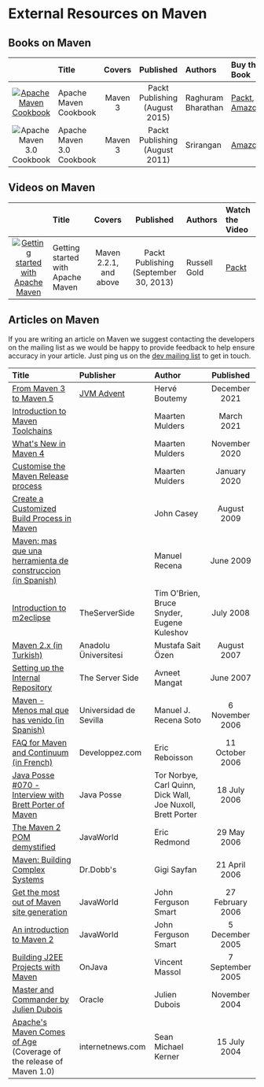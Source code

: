 <!--
Licensed to the Apache Software Foundation (ASF) under one
or more contributor license agreements.  See the NOTICE file
distributed with this work for additional information
regarding copyright ownership.  The ASF licenses this file
to you under the Apache License, Version 2.0 (the
"License"); you may not use this file except in compliance
with the License.  You may obtain a copy of the License at

    http://www.apache.org/licenses/LICENSE-2.0

Unless required by applicable law or agreed to in writing,
software distributed under the License is distributed on an
"AS IS" BASIS, WITHOUT WARRANTIES OR CONDITIONS OF ANY
KIND, either express or implied.  See the License for the
specific language governing permissions and limitations
under the License.
-->

<head>
   <title>External Resources on Maven</title>
   <meta name="author" content="Brett Porter" />
   <meta name="author" content="Vincent Massol" />
</head>

# External Resources on Maven

## Books on Maven

|                                                                                                                                                | Title                     | Covers  |           Published            | Authors            | Buy the Book                                                                                                                                                                            |
|:----------------------------------------------------------------------------------------------------------------------------------------------:|:--------------------------|:-------:|:------------------------------:|:-------------------|:----------------------------------------------------------------------------------------------------------------------------------------------------------------------------------------|
| [![Apache Maven Cookbook](images/books/apache_maven_cookbook.jpg)](https://www.packtpub.com/en-us/product/apache-maven-cookbook-9781785289453) | Apache Maven Cookbook     | Maven 3 | Packt Publishing (August 2015) | Raghuram Bharathan | [Packt](https://www.packtpub.com/en-us/product/apache-maven-cookbook-9781785289453), [Amazon](https://www.amazon.com/Apache-Maven-Cookbook-Raghuram-Bharathan/dp/1785286129/ref=sr_1_1) |
|                                      ![Apache Maven 3.0 Cookbook](images/books/apache_maven_cookbook.jpg)                                      | Apache Maven 3.0 Cookbook | Maven 3 | Packt Publishing (August 2011) | Srirangan          | [Amazon](https://www.amazon.com/Apache-Maven-3-Cookbook-Srirangan/dp/1849512442/ref=sr_1_1?ie=UTF8&amp;qid=1315861966&amp;sr=8-1)                                                       |

## Videos on Maven

|                                                                                                                                                    | Title                             |         Covers         |               Published               | Authors      | Watch the Video                                                                   |
|:--------------------------------------------------------------------------------------------------------------------------------------------------:|:----------------------------------|:----------------------:|:-------------------------------------:|:-------------|:----------------------------------------------------------------------------------|
| [![Getting started with Apache Maven](images/books/getting_started.png)](https://www.youtube.com/playlist?list=PLTgRMOcmRb3OGBIfqPSZFk0Nn0B4xGZqs) | Getting started with Apache Maven | Maven 2.2.1, and above | Packt Publishing (September 30, 2013) | Russell Gold | [Packt](https://www.youtube.com/playlist?list=PLTgRMOcmRb3OGBIfqPSZFk0Nn0B4xGZqs) |

## Articles on Maven

If you are writing an article on Maven we suggest contacting the developers on the mailing list as we would be happy to
provide feedback to help ensure accuracy in your article.
Just ping us on the [dev mailing list](mailing-lists.html) to get in touch.

| Title                                                                                                                                                      | Publisher                                 | Author                                                      |    Published     |
|:-----------------------------------------------------------------------------------------------------------------------------------------------------------|:------------------------------------------|:------------------------------------------------------------|:----------------:|
 [From Maven 3 to Maven 5](https://www.javaadvent.com/2021/12/from-maven-3-to-maven-5.html)                                                                 | [JVM Advent](https://www.javaadvent.com/) | Hervé Boutemy                                               |  December 2021   |
 [Introduction to Maven Toolchains](https://maarten.mulders.it/2021/03/introduction-to-maven-toolchains/)                                                   |                                           | Maarten Mulders                                             |    March 2021    |
 [What's New in Maven 4](https://maarten.mulders.it/2020/11/whats-new-in-maven-4/)                                                                          |                                           | Maarten Mulders                                             |  November 2020   |
 [Customise the Maven Release process](https://maarten.mulders.it/2020/01/customise-the-maven-release-process/)                                             |                                           | Maarten Mulders                                             |   January 2020   |
 [Create a Customized Build Process in Maven](http://www.sonatype.com/people/2009/08/create-a-customized-build-process-in-maven/)                           |                                           | John Casey                                                  |   August 2009    |
 [Maven: mas que una herramienta de construccion (in Spanish)](http://www.manuelrecena.com/docs/maven_090625.pdf)                                           |                                           | Manuel Recena                                               |    June 2009     |
 [Introduction to m2eclipse](http://www.theserverside.com/tt/articles/article.tss?l=Introductiontom2eclipse)                                                | TheServerSide                             | Tim O'Brien, Bruce Snyder, Eugene Kuleshov                  |    July 2008     |
 [Maven 2.x (in Turkish)](http://msaitozen.googlepages.com/maven2.x_dokuman.pdf)                                                                            | Anadolu Üniversitesi                      | Mustafa Sait Özen                                           |   August 2007    |
 [Setting up the Internal Repository](http://www.theserverside.com/tt/articles/article.tss?l=SettingUpMavenRepository)                                      | The Server Side                           | Avneet Mangat                                               |    June 2007     |
 [Maven - Menos mal que has venido (in Spanish)](http://www.manuelrecena.com/docs/maven_061106.pdf)                                                         | Universidad de Sevilla                    | Manuel J. Recena Soto                                       | 6 November 2006  |
 [FAQ for Maven and Continuum (in French)](http://java.developpez.com/faq/maven/)                                                                           | Developpez.com                            | Eric Reboisson                                              | 11 October 2006  |
 [Java Posse #070 - Interview with Brett Porter of Maven](http://www.javaposse.com/index.php?post_id=112128)                                                | Java Posse                                | Tor Norbye, Carl Quinn, Dick Wall, Joe Nuxoll, Brett Porter |   18 July 2006   |
 [The Maven 2 POM demystified](https://www.javaworld.com/javaworld/jw-05-2006/jw-0529-maven.html)                                                           | JavaWorld                                 | Eric Redmond                                                |   29 May 2006    |
 [Maven: Building Complex Systems](https://www.drdobbs.com/architecture-and-design/maven-building-complex-systems/186100398)                                | Dr.Dobb's                                 | Gigi Sayfan                                                 |  21 April 2006   |
 [Get the most out of Maven site generation](https://www.javaworld.com/javaworld/jw-02-2006/jw-0227-maven.html)                                             | JavaWorld                                 | John Ferguson Smart                                         | 27 February 2006 |
 [An introduction to Maven 2](https://www.javaworld.com/javaworld/jw-12-2005/jw-1205-maven.html?lsrc=maven-users)                                           | JavaWorld                                 | John Ferguson Smart                                         | 5 December 2005  |
 [Building J2EE Projects with Maven](https://web.archive.org/web/20051228123436/http://www.onjava.com/pub/a/onjava/2005/09/07/maven.html)                   | OnJava                                    | Vincent Massol                                              | 7 September 2005 |
 [Master and Commander by Julien Dubois](https://web.archive.org/web/20041217085616/http://www.oracle.com/technology/pub/articles/masterj2ee/j2ee_wk2.html) | Oracle                                    | Julien Dubois                                               |  November 2004   |
 [Apache's Maven Comes of Age](http://www.internetnews.com/dev-news/article.php/3381841) (Coverage of the release of Maven 1.0)                             | internetnews.com                          | Sean Michael Kerner                                         |   15 July 2004   |